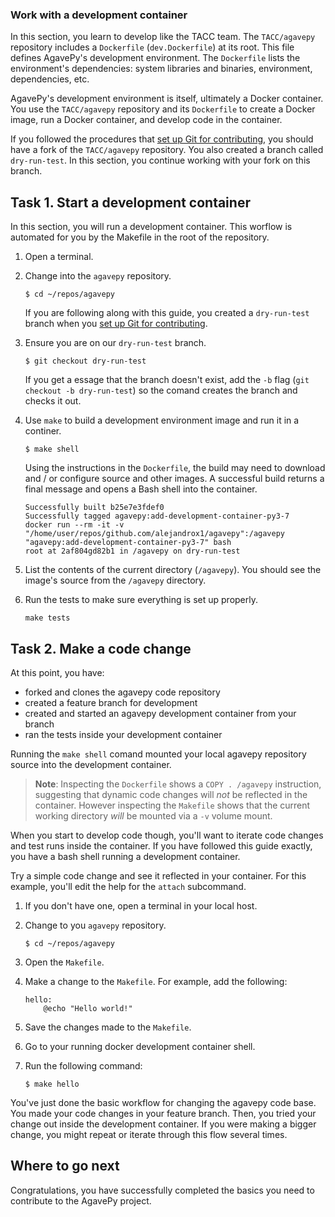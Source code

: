 ### Work with a development container
In this section, you learn to develop like the TACC team.
The `TACC/agavepy` repository includes a `Dockerfile` (`dev.Dockerfile`) at its root.
This file defines AgavePy's development environment.
The `Dockerfile` lists the environment's dependencies: system libraries and
binaries, environment, dependencies, etc.

AgavePy's development environment is itself, ultimately a Docker container.
You use the `TACC/agavepy` repository and its `Dockerfile` to create a
Docker image, run a Docker container, and develop code in the container.

If you followed the procedures that [set up Git for contributing](set-up-git.md),
you should have a fork of the `TACC/agavepy` repository.
You also created a branch called `dry-run-test`. In this section, you continue
working with your fork on this branch.


## Task 1. Start a development container
In this section, you will run a development container.
This worflow is automated for you by the Makefile in the root of the
repository.

1. Open a terminal.

2. Change into the `agavepy` repository.
   ```
   $ cd ~/repos/agavepy
   ```
   If you are following along with this guide, you created a `dry-run-test`
   branch when you [set up Git for contributing](set-up-git.md).

3. Ensure you are on our `dry-run-test` branch.
   ```
   $ git checkout dry-run-test
   ```
   If you get a essage that the branch doesn't exist, add the `-b` flag (`git
   checkout -b dry-run-test`) so the comand creates the branch and checks it
   out.

4. Use `make` to build a development environment image and run it in a
   continer.
   ```
   $ make shell
   ```
   Using the instructions in the `Dockerfile`, the build may need to download 
   and / or configure source and other images.
   A successful build returns a final message and opens a Bash shell into the
   container.
   ```
   Successfully built b25e7e3fdef0
   Successfully tagged agavepy:add-development-container-py3-7
   docker run --rm -it -v "/home/user/repos/github.com/alejandrox1/agavepy":/agavepy "agavepy:add-development-container-py3-7" bash
   root at 2af804gd82b1 in /agavepy on dry-run-test
   ```

5. List the contents of the current directory (`/agavepy`).
   You should see the image's source from the `/agavepy` directory.
   
6. Run the tests to make sure everything is set up properly.
   ```
   make tests
   ```

## Task 2. Make a code change
At this point, you have:

* forked and clones the agavepy code repository
* created a feature branch for development
* created and started an agavepy development container from your branch
* ran the tests inside your development container

Running the `make shell` comand mounted your local agavepy repository source
into the development container.

> **Note**: Inspecting the `Dockerfile` shows a `COPY . /agavepy`
> instruction, suggesting that dynamic code changes will _not_ be reflected in
> the container. However inspecting the `Makefile` shows that the current
> working directory _will_ be mounted via a `-v` volume mount.

When you start to develop code though, you'll want to iterate code changes and
test runs inside the container. If you have followed this guide exactly, you
have a bash shell running a development container.

Try a simple code change and see it reflected in your container. For this
example, you'll edit the help for the `attach` subcommand.

1. If you don't have one, open a terminal in your local host.

2. Change to you `agavepy` repository.
   ```
   $ cd ~/repos/agavepy
   ```

3. Open the `Makefile`.

4. Make a change to the `Makefile`. 
   For example, add the following:
   ```
   hello:
       @echo "Hello world!"
   ```

5. Save the changes made to the `Makefile`.

6. Go to your running docker development container shell.

7. Run the following command:
   ```
   $ make hello
   ```

You've just done the basic workflow for changing the agavepy code base.
You made your code changes in your feature branch. Then, you tried your change
out inside the development container. If you were making a bigger change, you
might repeat or iterate through this flow several times.


## Where to go next
Congratulations, you have successfully completed the basics you need to
contribute to the AgavePy project.
